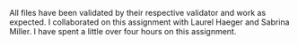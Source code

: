 
All files have been validated by their respective validator and work as expected. I collaborated on this assignment with Laurel Haeger and Sabrina Miller. I have spent a little over four hours on this assignment.


